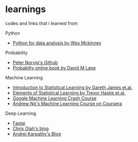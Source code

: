 # learnings
codes and links that i learned from

Python
* [Python for data analysis by Wes Mckinney](https://wesmckinney.com/book/python-builtin.html)

Probability
* [Peter Norvig's Github](https://github.com/norvig?tab=repositories)
* [Probabilty online book by David M Lane](https://onlinestatbook.com/)

Machine Learning
* [Introduction to Statistical Learning by Gareth James et.al.](https://www.statlearning.com/)
* [Elements of Statistical Learning by Trevor Hastie et.al.](https://hastie.su.domains/ElemStatLearn/)
* [Google Machine Learning Crash Course](https://developers.google.com/machine-learning/crash-course/)
* [Andrew Ng's Machine Learning Course on Coursera](https://www.coursera.org/learn/machine-learning) 

Deep Learning
* [Fastai](https://www.fast.ai/)
* [Chris Olah's blog](http://colah.github.io/)
* [Andrej Karpathy's Blog](https://karpathy.github.io/)
